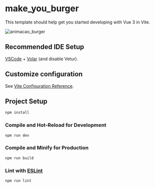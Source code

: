 # make_you_burger

This template should help get you started developing with Vue 3 in Vite.

![animacao_burger](https://github.com/davigledson/make_you_burger/assets/107668423/db4eb6df-7611-4781-a64c-57e2c07b836e)


## Recommended IDE Setup

[VSCode](https://code.visualstudio.com/) + [Volar](https://marketplace.visualstudio.com/items?itemName=Vue.volar) (and disable Vetur).

## Customize configuration

See [Vite Configuration Reference](https://vitejs.dev/config/).

## Project Setup

```sh
npm install
```

### Compile and Hot-Reload for Development

```sh
npm run dev
```

### Compile and Minify for Production

```sh
npm run build
```

### Lint with [ESLint](https://eslint.org/)

```sh
npm run lint
```
